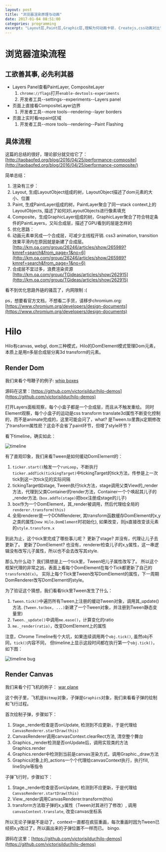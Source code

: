 ```yaml
---
layout: post
title: "浏览器渲染原理与动画"
date: 2017-01-04 08:51:00
categories: programming
excerpt: "Layout层,Paint层,Graphic层,理解为何动画卡顿. Createjs,css动画对比"
---
```


# 浏览器渲染流程

## 工欲善其事, 必先利其器

* Layers Panel查看PaintLayer, CompositeLayer
  1. `chrome://flags`打开`enable-devtools-experiments`
  2. 开发者工具--settings--experiments--Layers panel
* 页面上直接看CompositeLayer边界
  1. 开发者工具--more tools--rendering--layer borders
* 页面上实时看repaint区域
  1. 开发者工具--more tools--rendering--Paint Flashing

## 具体流程

这篇的总结的很好，理论部分就交给它了：[http://taobaofed.org/blog/2016/04/25/performance-composite](http://taobaofed.org/blog/2016/04/25/performance-composite/)

简单总结：

1. 渲染有三步：
  1. Layout, 生成LayoutObject组成的树，LayoutObject描述了dom元素的大小、位置
  2. Paint, 生成PaintLayer组成的树，PaintLayer聚合了同一stack context上的LayoutObjects, 描述了如何对LayoutObjects进行像素填充
  3. Composite，生成GraphicLayer组成的树，GraphicLayer聚合了符合特定条件的PaintLayers，又叫合成层，描述了GPU看到的层是怎样的
2. 优化思路：
  1. 动画元素单另成一个合成层，可减少主线程开销. css3 animation, transition效果平滑内在原因就是新建了合成层。[http://km.oa.com/group/26246/articles/show/265989?kmref=search&from_page=1&no=6](http://km.oa.com/group/26246/articles/show/265989?kmref=search&from_page=1&no=6)
  2. 合成层不宜过多，浪费渲染资源[http://km.oa.com/group/TGideas/articles/show/262915](http://km.oa.com/group/TGideas/articles/show/262915)

看不到优化思路外链的骚蕊了，内网限制 :(

ps，想要看官方文档，不想看二手货，请移步chromium.org: [https://www.chromium.org/developers/design-documents](https://www.chromium.org/developers/design-documents)

# Hilo

Hilo有canvas, webgl, dom三种模式，Hilo的DomElement模式管理Dom元素，本质上是用n多层合成层分离3d transform的元素。

## Render Dom

我们来看个甩鞭子的例子: [whip boxes]({{site.url}}/demos/whip-boxes/index.html)

源码在这里：[https://github.com/victorisildur/hilo-demos](https://github.com/victorisildur/hilo-demos) 

打开Layers面板观察，每个小盒子都是一个合成层，而且从不触发重绘。
同时Element观察，每个小盒子的运动是css transform translate3d属性不断变化控制的，而不是animate完成的，这里可能会问了，what? 
是Tween.to里靠js定期修改了transform属性麽？这会不会省了paint环节，但增了style环节？

看下timeline，确实如此：

![timeline]({{site.url}}/assets/images/hilo_tween_render.png)

有了直观印象，我们来看Tween是如何缓动DomElement的：

1. `ticker.start()`触发一个`runLoop`，不断执行`ticker.addTick(tickingTarget)`中tickingTarget的tick方法，传参是上一次tick到这一次tick见的实际间隔
2. tickingTarget如stage, Tween执行tick方法，stage调用父类View的_render方法，代理到父类Container的render方法，Container一个个唤起其儿子的_render方法. (`box.addTo(stage)`把box注册成stage的儿子)
3. box作为一个DomElement，其_render被调用，然后代理给全局的`renderer.transform(this)`
4. 全局renderer是一个DOMRenderer, 其transform函数缓存DomElement的x,y之类的属性(`new Hilo.DomElement`时初始化), 如果改变，则js直接改变该元素的`style.transform.x`

到此为止，这个tick里完成了哪些事儿呢？
更新了stage? 并没有，代理让儿子去更新了。
更新了DomElement? 也没有，renderer检查儿子的x,y属性，这一串逻辑没有改写儿子属性，所以也不会去改写其style.

那么为什么动？
我们猜想是上一个tick里，Tween吧儿子属性改写了。
所以这个框架代理的非常之凶，表面上看每个DomElement在每个Tick都更新了自己的`transform3d(x)`。
实际上每个Tick里Tween改写DomElement的属性，下一周期DomRenderer改写DomElement的style。

为了验证这个猜想，我们看看tick里Tween发生了什么：

1. `Tween.tick()`中遍历所有Tween上注册的缓动Tween对象，调用其_update()方法. (`Tween.to(box, ...)`新建了一个Tween对象，并注册到Tween静态变量里)
2. `Tween._update()`中调用`me.ease()`，计算变化的ratio
3. `me._render(ratio)`，改变DomElement上的属性

注意，Chrome Timeline有个大坑，如果连续调用两个`obj.tick()`, 虽然obj不同，`tick()`内容不同，
但timeline上显示这段时间都在执行第一个`obj.tick()`，如下图：

![timeline bug]({{site.url}}/assets/images/hilo_stage_tween_tick.png)


## Render Canvas

我们来看个打飞机的例子： [war plane]({{site.url}}/demos/war-plane/index.html)

这个例子里，飞机是`Bitmap`对象，子弹是`Graphics`对象，我们来看看子弹的绘制和飞行过程。

首次绘制子弹，步骤如下：

1. Stage._render检查是否onUpdate, 检测到不应更新，于是代理给`CanvasRenderer.startDraw(this)`
2. CanvasRenderer调用canvasContext.clearRect方法, 清空整个舞台
1. Graphics._render检测是否onUpdate后，调用实现类的方法Graphics.render
2. Graphics.render中检测到当前是canvas渲染方式，调用Graphic._draw方法
3. Graphics对象上的_actions一个个代理给canvasContext执行，执行fill, lineStyle等指令

子弹飞行时，步骤如下：

1. Stage._render检查是否onUpdate, 检测到不应更新，于是代理给`CanvasRenderer.startDraw(this)`
1. View._render调用CanvasRenderer.transform(this)
2. transform方法取子弹的x,y属性（Tween对其进行了修改）, 调用`canvasContext.translate`, 改变canvas坐标系

所以无论子弹是不是动了，context一直都在疯狂重画，每次重画时因为Tween已经把x,y改过了，所以画出来的子弹位置不一样而已。
bingo.

源码在这里：[https://github.com/victorisildur/hilo-demos](https://github.com/victorisildur/hilo-demos) 
